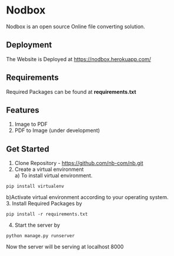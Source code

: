 # Nodbox
Nodbox is an open source Online file converting solution.


## Deployment
The Website is Deployed at https://nodbox.herokuapp.com/

## Requirements
Required Packages can be found at **requirements.txt**

## Features

1) Image to PDF
2) PDF to Image (under development)

## Get Started

1. Clone Repository - https://github.com/nb-com/nb.git
2. Create a virtual environment <br />
a) To install virtual environment.
  
  ```
  pip install virtualenv
  ```
 b)Activate virtual environment according to your operating system. <br />
3. Install Required Packages by

```
pip install -r requirements.txt
```
4. Start the server by
 ```
 python manage.py runserver
 ```
 Now the server will be serving at localhost 8000
